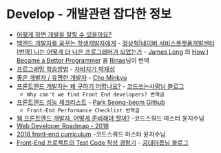 # Develop - 개발관련 잡다한 정보

- [어떻게 하면 개발을 잘할 수 있을까요?](http://www.popit.kr/%EC%96%B4%EB%96%BB%EA%B2%8C-%ED%95%98%EB%A9%B4-%EA%B0%9C%EB%B0%9C%EC%9D%84-%EC%9E%98%ED%95%A0-%EC%88%98-%EC%9E%88%EC%9D%84%EA%B9%8C%EC%9A%94/)
- [백엔드 개발자를 꿈꾸는 학생개발자에게](https://d2.naver.com/news/3435170) - [정상혁|네이버 서비스플랫폼개발센터](https://d2.naver.com/search?keyword=%EC%A0%95%EC%83%81%ED%98%81)
   [[번역] 나는 어떻게 더 나은 프로그래머가 되었는가](https://adhrinae.github.io/posts/how-i-became-a-better-programmer-kr/)	- [James Long](https://twitter.com/jlongster) 의 [How I Became a Better Programmer](https://jlongster.com/How-I-Became-Better-Programmer) 을 [Rinae](https://adhrinae.github.io/)님이 번역
- [프로그래밍 학습방법](https://www.youtube.com/watch?v=Xcy2Pq6LABk) - [자바지기 박재성](https://www.slipp.net/users/1/%EC%9E%90%EB%B0%94%EC%A7%80%EA%B8%B0)
- [좋은 개발자 / 유명한 개발자](https://medium.com/@pitzcarraldo/%EC%A2%8B%EC%9D%80-%EA%B0%9C%EB%B0%9C%EC%9E%90-%EC%9C%A0%EB%AA%85%ED%95%9C-%EA%B0%9C%EB%B0%9C%EC%9E%90-19b20a7d6ace) - [Cho Minkyu](https://medium.com/@pitzcarraldo)
- [프론트엔드 개발자는 왜 구하기 어렵나요?](https://taegon.kim/archives/4810) - [코드쓰는사람님 블로그](https://taegon.kim/aboutme)
   - `Why can't we find Front End developers? 번역글`
- [프론트엔드 성능 체크리스트](https://github.com/ParkSB/Front-End-Performance-Checklist) - [Park Seong-beom Github](https://github.com/ParkSB)
   - `Front-End Performance Checklist 번역글`
- [웹 프론트엔드 개발자, 어떻게 준비해야 할까?](https://medium.com/@codesquad_yoda/%EC%9B%B9-%ED%94%84%EB%A1%A0%ED%8A%B8%EC%97%94%EB%93%9C-%EA%B0%9C%EB%B0%9C%EC%9E%90-%EC%96%B4%EB%96%BB%EA%B2%8C-%EC%A4%80%EB%B9%84%ED%95%B4%EC%95%BC-%ED%95%A0%EA%B9%8C-5ac7bb6ff2a9) -코드스쿼드 마스터 윤지수님
- [Web Developer Roadmap - 2018](https://github.com/kamranahmedse/developer-roadmap)
- [2018 front-end curriculum](https://github.com/nigayo/front-end-curriculum) -코드스쿼드 마스터 윤지수님
- [Front-End 프로젝트의 Test Code 작성 경험기](https://lumiloves.github.io/2018/08/21/my-first-frontend-test-code-experience) - [공대아름님 블로그](https://lumiloves.github.io/about/)

